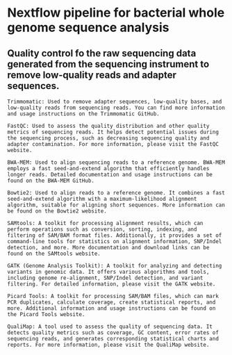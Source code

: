 <h1> Nextflow pipeline for bacterial whole genome sequence analysis </h1>

<h2>Quality control fo the raw sequencing data generated from the sequencing instrument to remove low-quality reads and adapter sequences.</h2>

    Trimmomatic: Used to remove adapter sequences, low-quality bases, and low-quality reads from sequencing reads. You can find more information and usage instructions on the Trimmomatic GitHub.

    FastQC: Used to assess the quality distribution and other quality metrics of sequencing reads. It helps detect potential issues during the sequencing process, such as decreasing sequencing quality and adapter contamination. For more information, please visit the FastQC website.

    BWA-MEM: Used to align sequencing reads to a reference genome. BWA-MEM employs a fast seed-and-extend algorithm that efficiently handles longer reads. Detailed documentation and usage instructions can be found on the BWA-MEM GitHub.

    Bowtie2: Used to align reads to a reference genome. It combines a fast seed-and-extend algorithm with a maximum-likelihood alignment algorithm, suitable for aligning short sequences. More information can be found on the Bowtie2 website.

    SAMtools: A toolkit for processing alignment results, which can perform operations such as conversion, sorting, indexing, and filtering of SAM/BAM format files. Additionally, it provides a set of command-line tools for statistics on alignment information, SNP/Indel detection, and more. More documentation and download links can be found on the SAMtools website.

    GATK (Genome Analysis Toolkit): A toolkit for analyzing and detecting variants in genomic data. It offers various algorithms and tools, including genome re-alignment, SNP/Indel detection, and variant filtering. For detailed information, please visit the GATK website.

    Picard Tools: A toolkit for processing SAM/BAM files, which can mark PCR duplicates, calculate coverage, create statistical reports, and more. Additional information and usage instructions can be found on the Picard Tools website.

    QualiMap: A tool used to assess the quality of sequencing data. It detects quality metrics such as coverage, GC content, error rates of sequencing reads, and generates corresponding statistical charts and reports. For more information, please visit the QualiMap website.
